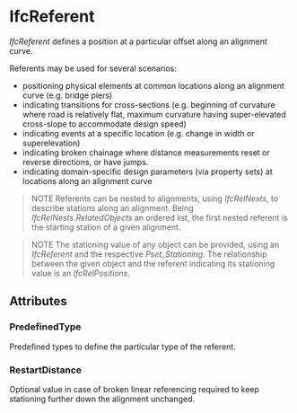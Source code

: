 # IfcReferent

_IfcReferent_ defines a position at a particular offset along an alignment curve.

Referents may be used for several scenarios:

* positioning physical elements at common locations along an alignment curve (e.g. bridge piers)
* indicating transitions for cross-sections (e.g. beginning of curvature where road is relatively flat, maximum curvature having super-elevated cross-slope to accommodate design speed)
* indicating events at a specific location (e.g. change in width or superelevation)
* indicating broken chainage where distance measurements reset or reverse directions, or have jumps.
* indicating domain-specific design parameters (via property sets) at locations along an alignment curve

> NOTE  Referents can be nested to alignments, using _IfcRelNests_, to describe stations along an alignment. Being _IfcRelNests.RelatedObjects_ an ordered list, the first nested referent is the starting station of a given alignment.

> NOTE  The stationing value of any object can be provided, using an _IfcReferent_ and the respective _Pset_Stationing_. The relationship between the given object and the referent indicating its stationing value is an _IfcRelPositions_.  

## Attributes

### PredefinedType
Predefined types to define the particular type of the referent.

### RestartDistance
Optional value in case of broken linear referencing required to keep stationing further down the alignment unchanged.
